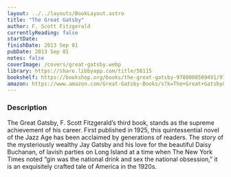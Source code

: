 ```yaml
---
layout: ../../layouts/BookLayout.astro
title: "The Great Gatsby"
author: F. Scott Fitzgerald
currentlyReading: false
startDate: 
finishDate: 2013 Sep 01
pubDate: 2013 Sep 01
notes: false
coverImage: /covers/great-gatsby.webp
library: https://share.libbyapp.com/title/58115
bookshelf: https://bookshop.org/books/the-great-gatsby-9780008509491/9780743273565
amazon: https://www.amazon.com/Great-Gatsby-Books/s?k=The+Great+Gatsby&rh=n%3A283155
---
```


### Description
The Great Gatsby, F. Scott Fitzgerald’s third book, stands as the supreme achievement of his career. First published in 1925, this quintessential novel of the Jazz Age has been acclaimed by generations of readers. The story of the mysteriously wealthy Jay Gatsby and his love for the beautiful Daisy Buchanan, of lavish parties on Long Island at a time when The New York Times noted “gin was the national drink and sex the national obsession,” it is an exquisitely crafted tale of America in the 1920s.

<!-- ### Notes & Highlights -->
